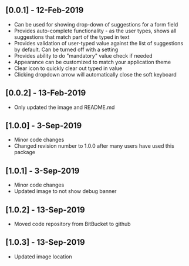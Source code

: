 ## [0.0.1] - 12-Feb-2019

* Can be used for showing drop-down of suggestions for a form field
* Provides auto-complete functionality - as the user types, shows all suggestions that match part of the typed in text
* Provides validation of user-typed value against the list of suggestions by default. Can be turned off with a setting
* Provides ability to do "mandatory" value check if needed
* Appearance can be customized to match your application theme
* Clear icon to quickly clear out typed in value
* Clicking dropdown arrow will automatically close the soft keyboard

## [0.0.2] - 13-Feb-2019

* Only updated the image and README.md

## [1.0.0] - 3-Sep-2019

* Minor code changes
* Changed revision number to 1.0.0 after many users have used this package

## [1.0.1] - 3-Sep-2019

* Minor code changes
* Updated image to not show debug banner

## [1.0.2] - 13-Sep-2019

* Moved code repository from BitBucket to github

## [1.0.3] - 13-Sep-2019

* Updated image location